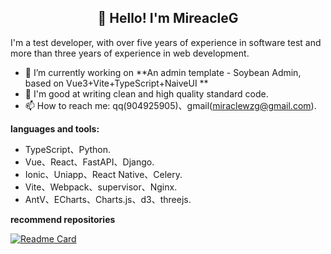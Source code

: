 <h2 align="center">👋 Hello! I'm MireacleG </h2>


I'm a test developer, with over five years of experience in software test and  more than three years of experience in web development.

- 🔭 I’m currently working on **An admin template - Soybean Admin, based on Vue3+Vite+TypeScript+NaiveUI **
- 🌱 I'm good at writing clean and high quality standard code.
- 📫 How to reach me: qq(904925905)、gmail(miraclewzg@gmail.com).

**languages and tools:**  

- TypeScript、Python.
- Vue、React、FastAPI、Django.
- Ionic、Uniapp、React Native、Celery.
- Vite、Webpack、supervisor、Nginx.
- AntV、ECharts、Charts.js、d3、threejs.



**recommend repositories**

[![Readme Card](https://github-readme-stats.vercel.app/api/pin/?username=honghuangdc&repo=soybean-admin)](https://github.com/honghuangdc/soybean-admin)
